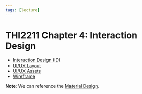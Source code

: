 ```yaml
---
tags: [lecture]
---
```


# THI2211 Chapter 4: Interaction Design

- [Interaction Design (ID)](202303242118.md)
- [UI/UX Layout](202304302220.md)
- [UI/UX Assets](202304302223.md)
- [Wireframe](202304302226.md)

**Note**: We can reference the [Material Design](https://material.io/).

